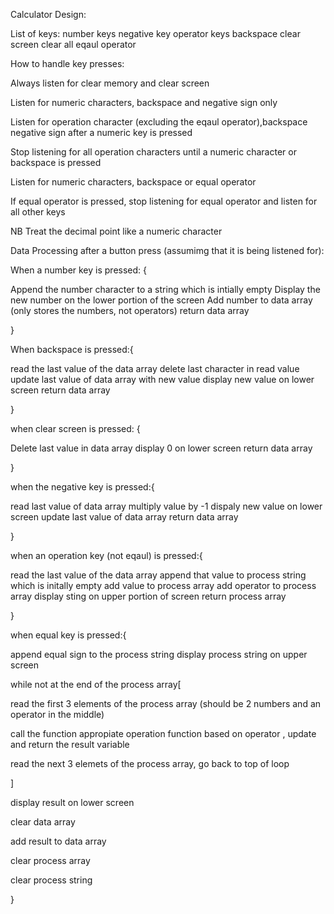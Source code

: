 Calculator Design:

List of keys:
number keys
negative key
operator keys
backspace
clear screen
clear all
eqaul operator



How to handle key presses:


Always listen for clear memory and clear screen

Listen for numeric characters, backspace and negative sign only 

Listen for operation character (excluding the eqaul operator),backspace negative sign after a numeric key is pressed

Stop listening for all operation characters until a numeric character or backspace is pressed 

Listen for numeric characters, backspace or equal operator

If equal operator is pressed, stop listening for equal operator and listen for all other keys 


NB Treat the decimal point like a numeric character



Data Processing after a button press (assumimg that it is being listened for):

When a number key is pressed: {

Append the number character to a string which is intially empty
Display the new number on the lower portion of the screen
Add number to data array (only stores the numbers, not operators)
return data array

}


When backspace is pressed:{

read the last value of the data array
delete last character in read value
update last value of data array with new value
display new value on lower screen
return data array


}

when clear screen is pressed: {

Delete last value in data array
display 0 on lower screen
return data array


}


when the negative key is pressed:{

read last value of data array
multiply value by -1
dispaly new value on lower screen
update last value of data array
return data array


}



when an operation key (not eqaul) is pressed:{

read the last value of the data array 
append that value to process string which is initally empty
add value to process array
add operator to process array 
display sting on upper portion of screen
return process array

}


when equal key is pressed:{

append equal sign to the process string
display process string on upper screen

while not at the end of the process array[

read the first 3 elements of the process array (should be 2 numbers and an operator in the middle)

call the function appropiate operation function based on operator , update and return the result variable

read the next 3 elemets of the process array, go back to top of loop

]

display result on lower screen 

clear data array

add result to data array

clear process array

clear process string


}


